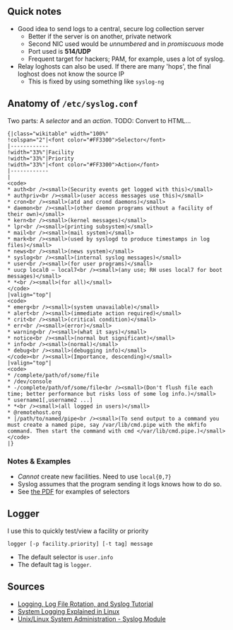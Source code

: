 Quick notes
-----------

*   Good idea to send logs to a central, secure log collection server
    *   Better if the server is on another, private network
    *   Second NIC used would be *unnumbered* and in *promiscuous* mode
    *   Port used is **514/UDP**
    *   Frequent target for hackers; PAM, for example, uses a lot
        of syslog.
*   Relay loghosts can also be used. If there are many 'hops', the final
    loghost does not know the source IP
    *   This is fixed by using something like `syslog-ng`

Anatomy of `/etc/syslog.conf`
-----------------------------

Two parts: A *selector* and an *action*. TODO: Convert to HTML...

    {|class="wikitable" width="100%"
    !colspan="2"|<font color="#FF3300">Selector</font>
    |------------
    !width="33%"|Facility
    !width="33%"|Priority
    !width="33%"|<font color="#FF3300">Action</font>
    |------------
    |
    <code>
    * auth<br /><small>(Security events get logged with this)</small>
    * authpriv<br /><small>(user access messages use this)</small>
    * cron<br /><small>(atd and crond daemons)</small>
    * daemon<br /><small>(other daemon programs without a facility of their own)</small>
    * kern<br /><small>(kernel messages)</small>
    * lpr<br /><small>(printing subsystem)</small>
    * mail<br /><small>(mail system)</small>
    * mark<br /><small>(used by syslogd to produce timestamps in log files)</small>
    * news<br /><small>(news system)</small>
    * syslog<br /><small>(internal syslog messages)</small>
    * user<br /><small>(for user programs)</small>
    * uucp local0 – local7<br /><small>(any use; RH uses local7 for boot messages)</small>
    * *<br /><small>(for all)</small>
    </code>
    |valign="top"|
    <code> 
    * emerg<br /><small>(system unavailable)</small>
    * alert<br /><small>(immediate action required)</small> 
    * crit<br /><small>(critical condition)</small>
    * err<br /><small>(error)</small>
    * warning<br /><small>(what it says)</small>
    * notice<br /><small>(normal but significant)</small>
    * info<br /><small>(normal)</small>
    * debug<br /><small>(debugging info)</small>
    </code><br /><small>(Importance, descending)</small>
    |valign="top"|
    <code>
    * /complete/path/of/some/file 
    * /dev/console
    * -/complete/path/of/some/file<br /><small>(Don't flush file each time; better performance but risks loss of some log info.)</small>
    * username1[,username2 ...] 
    * *<br /><small>(all logged in users)</small>
    * @remotehost.org
    * |/path/to/named/pipe<br /><small>(To send output to a command you must create a named pipe, say /var/lib/cmd.pipe with the mkfifo command. Then start the command with cmd </var/lib/cmd.pipe.)</small>
    </code>
    |}


### Notes & Examples

*   *Cannot* create new facilities. Need to use `local{0,7}`
*   Syslog assumes that the program sending it logs knows how to do so.
*   See [the
    PDF](Media:Logging,_Log_File_Rotation,_and_Syslog_Tutorial.pdf "wikilink")
    for examples of selectors

Logger
------

I use this to quickly test/view a facility or priority

    logger [-p facility.priority] [-t tag] message

*   The default selector is `user.info`
*   The default tag is `logger`.

Sources
-------

*   [Logging, Log File Rotation, and Syslog Tutorial](Media:Logging,_Log_File_Rotation,_and_Syslog_Tutorial.pdf "wikilink")
*   [System Logging Explained in Linux](http://linuxhelp.blogspot.com/2005/09/system-logging-explained-in-linux.html)
*   [Unix/Linux System Administration - Syslog Module](http://fog.ccsf.cc.ca.us/~gboyd/cs260a/online/syslog/introduction.html)
